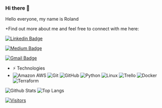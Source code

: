 ### Hi there 👋

Hello everyone, my name is Roland


+Find out more about me and feel free to connect with me here:

[![Linkedin Badge](https://img.shields.io/badge/-Roland%20Archie-blue?style=flat-square&logo=Linkedin&logoColor=white&link=https://www.linkedin.com/in/roland-archie-136b97119/)](https://www.linkedin.com/in/roland-archie-136b97119/)

[![Medium Badge](https://img.shields.io/badge/Roland%20Archie-12100E?style=flat-square&logo=medium&logoColor=white&link=https://medium.com/@rolandarchie93)](https://medium.com/@rolandarchie93)

[![Gmail Badge](https://img.shields.io/badge/-rolandarchie93@gmail.com-c14438?style=flat-square&logo=Gmail&logoColor=white&link=mailto:rolandarchie93@gmail.com)](mailto:rolandarchie93@gmail.com)


- ⚡ Technologies
- ![Amazon AWS](https://img.shields.io/badge/Amazon%20AWS-232F3E?style=flat-square&logo=amazon-aws)
![Git](https://img.shields.io/badge/-Git-black?style=flat-square&logo=git)
![GitHub](https://img.shields.io/badge/-GitHub-181717?style=flat-square&logo=github)
![Python](https://img.shields.io/badge/-Python-black?style=flat-square&logo=Python)
![Linux](https://img.shields.io/badge/Linux-FCC624?style=flat-square&logo=linux&logoColor=black)
![Trello](https://img.shields.io/badge/Trello-%23026AA7.svg?style=flat-square&logo=Trello&logoColor=white)
![Docker](https://img.shields.io/badge/docker-%230db7ed.svg?style=for-the-badge&logo=docker&logoColor=white)
![Terraform](https://img.shields.io/badge/terraform-%235835CC.svg?style=for-the-badge&logo=terraform&logoColor=white)

![Github Stats](https://github-readme-stats.vercel.app/api?username=rolandarchie93&count_private=true&show_icons=true&include_all_commits=true)
![Top Langs](https://github-readme-stats.vercel.app/api/top-langs/?username=rolandarchie93&hide=TeX&layout=compact)


[![Visitors](https://api.visitorbadge.io/api/visitors?path=rolandarchie93%2Frolandarchie93&label=VISITORS&countColor=%23263759)](https://visitorbadge.io/status?path=rolandarchie93%2Frolandarchie93)


